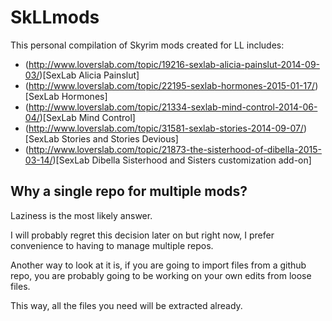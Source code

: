 # SkLLmods
This personal compilation of Skyrim mods created for LL includes:

* (http://www.loverslab.com/topic/19216-sexlab-alicia-painslut-2014-09-03/)[SexLab Alicia Painslut]
* (http://www.loverslab.com/topic/22195-sexlab-hormones-2015-01-17/)[SexLab Hormones]
* (http://www.loverslab.com/topic/21334-sexlab-mind-control-2014-06-04/)[SexLab Mind Control]
* (http://www.loverslab.com/topic/31581-sexlab-stories-2014-09-07/)[SexLab Stories and Stories Devious]
* (http://www.loverslab.com/topic/21873-the-sisterhood-of-dibella-2015-03-14/)[SexLab Dibella Sisterhood and Sisters customization add-on]

## Why a single repo for multiple mods?

Laziness is the most likely answer.

I will probably regret this decision later on but right now, I prefer convenience to having to manage multiple repos.

Another way to look at it is, if you are going to import files from a github repo, you are probably going to be working on your own edits from loose files. 

This way, all the files you need will be extracted already.



